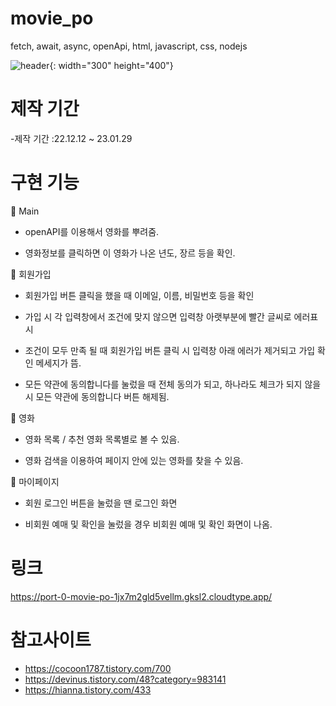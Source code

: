# movie_po
fetch, await, async, openApi, html, javascript, css, nodejs

![header](https://user-images.githubusercontent.com/102526230/215328049-9ea9dd8b-f17c-4a07-b444-8752d7b854cc.png){: width="300" height="400"}
# 제작 기간


-제작 기간 :22.12.12 ~ 23.01.29

# 구현 기능

📌 Main

- openAPI를 이용해서 영화를 뿌려줌.

- 영화정보를 클릭하면 이 영화가 나온 년도, 장르 등을 확인.
 
📌 회원가입 

- 회원가입 버튼 클릭을 했을 때 이메일, 이름, 비밀번호 등을 확인

- 가입 시 각 입력창에서 조건에 맞지 않으면 입력창 아랫부분에 빨간 글씨로 에러표시

- 조건이 모두 만족 될 때 회원가입 버튼 클릭 시 입력창 아래 에러가 제거되고 가입 확인 메세지가 뜸. 

- 모든 약관에 동의합니다를 눌렀을 때 전체 동의가 되고, 하나라도 체크가 되지 않을 시 모든 약관에 동의합니다 버튼 해제됨.

📌 영화 

- 영화 목록 / 추천 영화 목록별로 볼 수 있음.

- 영화 검색을 이용하여 페이지 안에 있는 영화를 찾을 수 있음.

📌 마이페이지

- 회원 로그인 버튼을 눌렀을 땐 로그인 화면

- 비회원 예매 및 확인을 눌렀을 경우 비회원 예매 및 확인 화면이 나옴.
 

# 링크

https://port-0-movie-po-1jx7m2gld5vellm.gksl2.cloudtype.app/

# 참고사이트

- https://cocoon1787.tistory.com/700
- https://devinus.tistory.com/48?category=983141
- https://hianna.tistory.com/433
